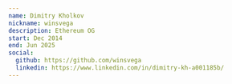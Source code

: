 ```yaml
---
name: Dimitry Kholkov
nickname: winsvega
description: Ethereum OG
start: Dec 2014
end: Jun 2025
social:
  github: https://github.com/winsvega
  linkedin: https://www.linkedin.com/in/dimitry-kh-a001185b/
---
```


